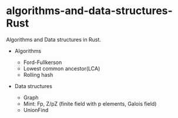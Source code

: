 # algorithms-and-data-structures-Rust

Algorithms and Data structures in Rust.

- Algorithms
    - Ford-Fullkerson
    - Lowest common ancestor(LCA)
    - Rolling hash

- Data structures
    - Graph
    - Mint: Fp, Z/pZ (finite field with p elements, Galois field)
    - UnionFind
